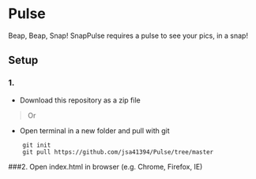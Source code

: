 # Pulse
Beap, Beap, Snap! SnapPulse requires a pulse to see your pics, in a snap!

## Setup
### 1. 
- Download this repository as a zip file

> Or

- Open terminal in a new folder and pull with git
```
    git init
    git pull https://github.com/jsa41394/Pulse/tree/master
```

###2. Open index.html in browser (e.g. Chrome, Firefox, IE)
